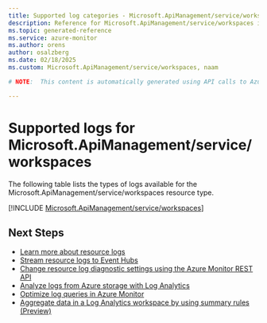 ```yaml
---
title: Supported log categories - Microsoft.ApiManagement/service/workspaces
description: Reference for Microsoft.ApiManagement/service/workspaces in Azure Monitor Logs.
ms.topic: generated-reference
ms.service: azure-monitor
ms.author: orens
author: osalzberg
ms.date: 02/18/2025
ms.custom: Microsoft.ApiManagement/service/workspaces, naam

# NOTE:  This content is automatically generated using API calls to Azure. Any edits made on these files will be overwritten in the next run of the script. 

---
```





# Supported logs for Microsoft.ApiManagement/service/workspaces  
The following table lists the types of logs available for the Microsoft.ApiManagement/service/workspaces resource type.
  

  
[!INCLUDE [Microsoft.ApiManagement/service/workspaces](~/reusable-content/ce-skilling/azure/includes/azure-monitor/reference/logs/microsoft-apimanagement-service-workspaces-logs-include.md)]  
  

## Next Steps

* [Learn more about resource logs](/azure/azure-monitor/essentials/platform-logs-overview)
* [Stream resource logs to Event Hubs](/azure/azure-monitor/essentials/resource-logs#send-to-azure-event-hubs)
* [Change resource log diagnostic settings using the Azure Monitor REST API](/rest/api/monitor/diagnosticsettings)
* [Analyze logs from Azure storage with Log Analytics](/azure/azure-monitor/essentials/resource-logs#send-to-log-analytics-workspace)
* [Optimize log queries in Azure Monitor](/azure/azure-monitor/logs/query-optimization)
* [Aggregate data in a Log Analytics workspace by using summary rules (Preview)](/azure/azure-monitor/logs/summary-rules)